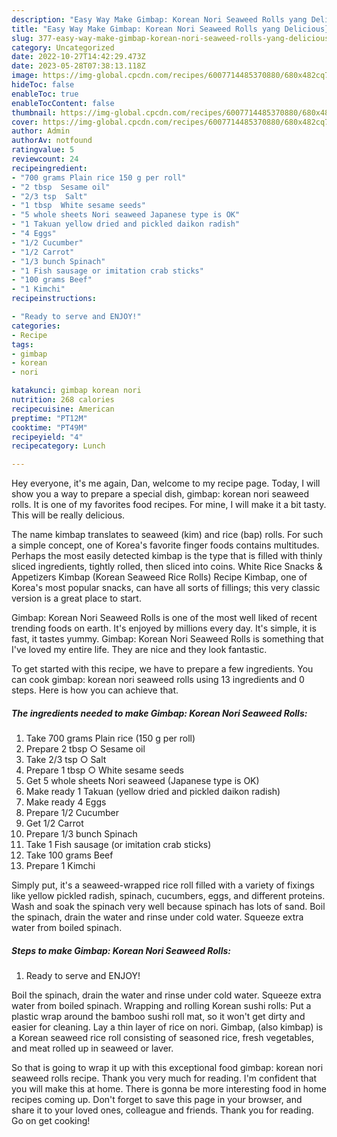 ```yaml
---
description: "Easy Way Make Gimbap: Korean Nori Seaweed Rolls yang Delicious}"
title: "Easy Way Make Gimbap: Korean Nori Seaweed Rolls yang Delicious}"
slug: 377-easy-way-make-gimbap-korean-nori-seaweed-rolls-yang-delicious
category: Uncategorized
date: 2022-10-27T14:42:29.473Z
date: 2023-05-28T07:38:13.118Z
image: https://img-global.cpcdn.com/recipes/6007714485370880/680x482cq70/gimbap-korean-nori-seaweed-rolls-recipe-main-photo.jpg
hideToc: false
enableToc: true
enableTocContent: false
thumbnail: https://img-global.cpcdn.com/recipes/6007714485370880/680x482cq70/gimbap-korean-nori-seaweed-rolls-recipe-main-photo.jpg
cover: https://img-global.cpcdn.com/recipes/6007714485370880/680x482cq70/gimbap-korean-nori-seaweed-rolls-recipe-main-photo.jpg
author: Admin
authorAv: notfound
ratingvalue: 5
reviewcount: 24
recipeingredient:
- "700 grams Plain rice 150 g per roll"
- "2 tbsp  Sesame oil"
- "2/3 tsp  Salt"
- "1 tbsp  White sesame seeds"
- "5 whole sheets Nori seaweed Japanese type is OK"
- "1 Takuan yellow dried and pickled daikon radish"
- "4 Eggs"
- "1/2 Cucumber"
- "1/2 Carrot"
- "1/3 bunch Spinach"
- "1 Fish sausage or imitation crab sticks"
- "100 grams Beef"
- "1 Kimchi"
recipeinstructions:

- "Ready to serve and ENJOY!"
categories:
- Recipe
tags:
- gimbap
- korean
- nori

katakunci: gimbap korean nori 
nutrition: 268 calories
recipecuisine: American
preptime: "PT12M"
cooktime: "PT49M"
recipeyield: "4"
recipecategory: Lunch

---
```



Hey everyone, it's me again, Dan, welcome to my recipe page. Today, I will show you a way to prepare a special dish, gimbap: korean nori seaweed rolls. It is one of my favorites food recipes. For mine, I will make it a bit tasty. This will be really delicious.

The name kimbap translates to seaweed (kim) and rice (bap) rolls. For such a simple concept, one of Korea&#39;s favorite finger foods contains multitudes. Perhaps the most easily detected kimbap is the type that is filled with thinly sliced ingredients, tightly rolled, then sliced into coins. White Rice Snacks &amp; Appetizers Kimbap (Korean Seaweed Rice Rolls) Recipe Kimbap, one of Korea&#39;s most popular snacks, can have all sorts of fillings; this very classic version is a great place to start.

Gimbap: Korean Nori Seaweed Rolls is one of the most well liked of recent trending foods on earth. It's enjoyed by millions every day. It's simple, it is fast, it tastes yummy. Gimbap: Korean Nori Seaweed Rolls is something that I've loved my entire life. They are nice and they look fantastic.


To get started with this recipe, we have to prepare a few ingredients. You can cook gimbap: korean nori seaweed rolls using 13 ingredients and 0 steps. Here is how you can achieve that.

<!--inarticleads1-->

##### The ingredients needed to make Gimbap: Korean Nori Seaweed Rolls:

1. Take 700 grams Plain rice (150 g per roll)
1. Prepare 2 tbsp ○ Sesame oil
1. Take 2/3 tsp ○ Salt
1. Prepare 1 tbsp ○ White sesame seeds
1. Get 5 whole sheets Nori seaweed (Japanese type is OK)
1. Make ready 1 Takuan (yellow dried and pickled daikon radish)
1. Make ready 4 Eggs
1. Prepare 1/2 Cucumber
1. Get 1/2 Carrot
1. Prepare 1/3 bunch Spinach
1. Take 1 Fish sausage (or imitation crab sticks)
1. Take 100 grams Beef
1. Prepare 1 Kimchi


Simply put, it&#39;s a seaweed-wrapped rice roll filled with a variety of fixings like yellow pickled radish, spinach, cucumbers, eggs, and different proteins. Wash and soak the spinach very well because spinach has lots of sand. Boil the spinach, drain the water and rinse under cold water. Squeeze extra water from boiled spinach. 

<!--inarticleads2-->

##### Steps to make Gimbap: Korean Nori Seaweed Rolls:


1. Ready to serve and ENJOY!

Boil the spinach, drain the water and rinse under cold water. Squeeze extra water from boiled spinach. Wrapping and rolling Korean sushi rolls: Put a plastic wrap around the bamboo sushi roll mat, so it won&#39;t get dirty and easier for cleaning. Lay a thin layer of rice on nori. Gimbap, (also kimbap) is a Korean seaweed rice roll consisting of seasoned rice, fresh vegetables, and meat rolled up in seaweed or laver. 

So that is going to wrap it up with this exceptional food gimbap: korean nori seaweed rolls recipe. Thank you very much for reading. I'm confident that you will make this at home. There is gonna be more interesting food in home recipes coming up. Don't forget to save this page in your browser, and share it to your loved ones, colleague and friends. Thank you for reading. Go on get cooking!
